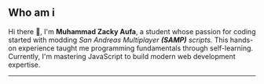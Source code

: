 ## Who am i

Hi there 👋, I'm <b>Muhammad Zacky Aufa</b>, a student whose passion for coding started with modding <i>San Andreas Multiplayer <b>(SAMP)</b> scripts.</i> This hands-on experience taught me programming fundamentals through self-learning. Currently, I'm mastering JavaScript to build modern web development expertise.

___